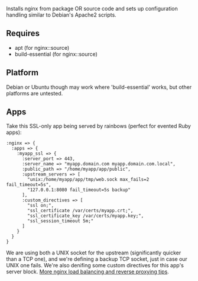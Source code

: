 Installs nginx from package OR source code and sets up configuration handling similar to Debian's Apache2 scripts.

Requires
----
* apt (for nginx::source)
* build-essential (for nginx::source)

Platform
----
Debian or Ubuntu though may work where 'build-essential' works, but other
platforms are untested.

Apps
----
Take this SSL-only app being served by rainbows (perfect for evented Ruby
apps):

    :nginx => {
      :apps => {
        :myapp_ssl => {
          :server_port => 443,
          :server_name => "myapp.domain.com myapp.domain.com.local",
          :public_path => "/home/myapp/app/public",
          :upstream_servers => [
            "unix:/home/myapp/app/tmp/web.sock max_fails=2 fail_timeout=5s",
            "127.0.0.1:8080 fail_timeout=5s backup"
          ],
          :custom_directives => [
            "ssl on;",
            "ssl_certificate /var/certs/myapp.crt;",
            "ssl_certificate_key /var/certs/myapp.key;",
            "ssl_session_timeout 5m;"
          ]
        }
      }
    }

We are using both a UNIX socket for the upstream (significantly quicker than a
TCP one), and we're defining a backup TCP socket, just in case our UNIX one
fails. We're also denifing some custom directives for this app's server block.
[More nginx load balancing and reverse proxying
tips](http://spin.atomicobject.com/2012/02/28/load-balancing-and-reverse-proxying-with-nginx/?utm_source=twitter&utm_medium=development).
